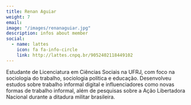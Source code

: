 ```yaml
---
title: Renan Aguiar
weight: 7
email:
image: "/images/renanaguiar.jpg"
description: infos about member
social:
  - name: lattes
    icon: fa fa-info-circle
    link: http://lattes.cnpq.br/9052402118449102
---
```


Estudante de Licenciatura em Ciências Sociais na UFRJ, com foco na sociologia do trabalho, sociologia política e educação. Desenvolveu estudos sobre trabalho informal digital e influenciadores como novas formas de trabalho informal, além de pesquisas sobre a Ação Libertadora Nacional durante a ditadura militar brasileira.
